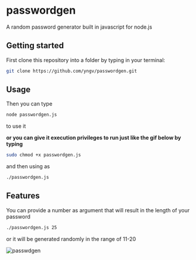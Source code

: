 # passwordgen
A random password generator built in javascript for node.js

## Getting started
First clone this repository into a folder by typing in your terminal:
```bash 
git clone https://github.com/yngv/passwordgen.git
```
## Usage
Then you can type
```bash
node passwordgen.js 
``` 
to use it

**or you can give it execution privileges to run just like the gif below by typing**
```bash
sudo chmod +x passwordgen.js
```
and then using as
```bash
./passwordgen.js
```
## Features
You can provide a number as argument that will result in the length of your password
```bash
./passwordgen.js 25
```
or it will be generated randomly in the range of 11-20

![passwdgen](https://user-images.githubusercontent.com/44353611/126944296-b18a79e3-9302-408d-ba67-3e65d5dee88f.gif)
